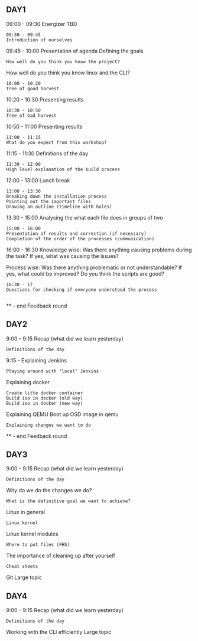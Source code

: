 DAY1
---
09:00 - 09:30
Energizer TBD
~~~
09:30 - 09:45
Introduction of ourselves
~~~
09:45 - 10:00
Presentation of agenda
Defining the goals
~~~
How well do you think you know the project?
~~~
How well do you think you know linux and the CLI?
~~~
10:00 - 10:20
Tree of good harvest
~~~
10:20 - 10:30
Presenting results
~~~
10:30 - 10:50
Tree of bad harvest
~~~
10:50 - 11:00
Presenting results
~~~
11:00 - 11:15
What do you expect from this workshop?
~~~
11:15 - 11:30
Definitions of the day
~~~
11:30 - 12:00
High level explanation of the build process
~~~
12:00 - 13:00
Lunch break
~~~
13:00 - 13:30
Breaking down the installation process
Pointing out the important files
Drawing an outline (timeline with holes)
~~~
13:30 - 15:00
Analysing the what each file does in groups of two
~~~
15:00 - 16:00
Presentation of results and correction (if necessary)
Completion of the order of the processes (communication)
~~~
16:00 - 16:30
Knowledge wise:
Was there anything causing problems during the task?
If yes, what was causing the issues?

Process wise:
Was there anything problematic or not understandable?
If yes, what could be improved?
Do you think the scripts are good?
~~~
16:30 - 17
Questions for checking if everyone understood the process


~~~
** - end
Feedback round

DAY2
---
9:00 - 9:15
Recap (what did we learn yesterday)
~~~
Definitions of the day
~~~
9:15 -
Explaining Jenkins
~~~
Playing around with "local" Jenkins
~~~
Explaining docker
~~~
Create litte docker container
Build iso in docker (old way)
Build iso in docker (new way)
~~~
Explaining QEMU
Boot up OSD image in qemu
~~~
Explaining changes we want to do
~~~
** - end
Feedback round


DAY3
---
9:00 - 9:15
Recap (what did we learn yesterday)
~~~
Definitions of the day
~~~
Why do we do the changes we do?
~~~
What is the definitive goal we want to achieve?
~~~
Linux in general
~~~
Linux kernel
~~~
Linux kernel modules
~~~
Where to put files (FHS)
~~~
The importance of cleaning up after yourself
~~~
Cheat sheets
~~~
Git
Large topic

DAY4
---
9:00 - 9:15
Recap (what did we learn yesterday)
~~~
Definitions of the day
~~~
Working with the CLI efficiently
Large topic
~~~

